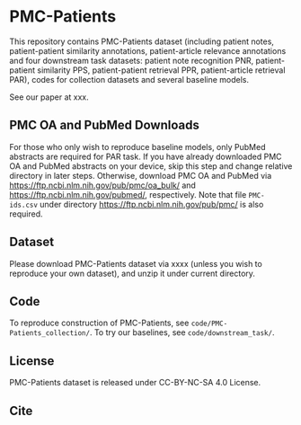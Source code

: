 # PMC-Patients
This repository contains PMC-Patients dataset (including patient notes, patient-patient similarity annotations, patient-article relevance annotations and four downstream task datasets: patient note recognition PNR, patient-patient similarity PPS, patient-patient retrieval PPR, patient-article retrieval PAR), codes for collection datasets and several baseline models.

See our paper at xxx.

## PMC OA and PubMed Downloads
For those who only wish to reproduce baseline models, only PubMed abstracts are required for PAR task.
If you have already downloaded PMC OA and PubMed abstracts on your device, skip this step and change relative directory in later steps. Otherwise, download PMC OA and PubMed via https://ftp.ncbi.nlm.nih.gov/pub/pmc/oa_bulk/ and https://ftp.ncbi.nlm.nih.gov/pubmed/, respectively. Note that file `PMC-ids.csv` under directory https://ftp.ncbi.nlm.nih.gov/pub/pmc/ is also required.

## Dataset
Please download PMC-Patients dataset via xxxx (unless you wish to reproduce your own dataset), and unzip it under current directory.

## Code
To reproduce construction of PMC-Patients, see `code/PMC-Patients_collection/`. To try our baselines, see `code/downstream_task/`.

## License
PMC-Patients dataset is released under CC-BY-NC-SA 4.0 License.

## Cite

